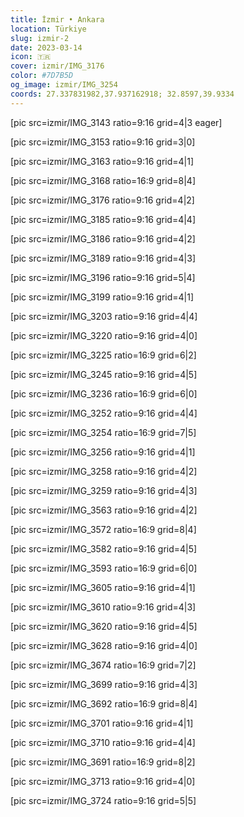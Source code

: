 ```yaml
---
title: İzmir • Ankara
location: Türkiye
slug: izmir-2
date: 2023-03-14
icon: 🇹🇷
cover: izmir/IMG_3176
color: #7D7B5D
og_image: izmir/IMG_3254
coords: 27.337831982,37.937162918; 32.8597,39.9334
---
```


[pic src=izmir/IMG_3143 ratio=9:16 grid=4|3 eager]

[pic src=izmir/IMG_3153 ratio=9:16 grid=3|0]

[pic src=izmir/IMG_3163 ratio=9:16 grid=4|1]

[pic src=izmir/IMG_3168 ratio=16:9 grid=8|4]

[pic src=izmir/IMG_3176 ratio=9:16 grid=4|2]

[pic src=izmir/IMG_3185 ratio=9:16 grid=4|4]

[pic src=izmir/IMG_3186 ratio=9:16 grid=4|2]

[pic src=izmir/IMG_3189 ratio=9:16 grid=4|3]

[pic src=izmir/IMG_3196 ratio=9:16 grid=5|4]

[pic src=izmir/IMG_3199 ratio=9:16 grid=4|1]

[pic src=izmir/IMG_3203 ratio=9:16 grid=4|4]

[pic src=izmir/IMG_3220 ratio=9:16 grid=4|0]

[pic src=izmir/IMG_3225 ratio=16:9 grid=6|2]

[pic src=izmir/IMG_3245 ratio=9:16 grid=4|5]

[pic src=izmir/IMG_3236 ratio=16:9 grid=6|0]

[pic src=izmir/IMG_3252 ratio=9:16 grid=4|4]

[pic src=izmir/IMG_3254 ratio=16:9 grid=7|5]

[pic src=izmir/IMG_3256 ratio=9:16 grid=4|1]

[pic src=izmir/IMG_3258 ratio=9:16 grid=4|2]

[pic src=izmir/IMG_3259 ratio=9:16 grid=4|3]

[pic src=izmir/IMG_3563 ratio=9:16 grid=4|2]

[pic src=izmir/IMG_3572 ratio=16:9 grid=8|4]

[pic src=izmir/IMG_3582 ratio=9:16 grid=4|5]

[pic src=izmir/IMG_3593 ratio=16:9 grid=6|0]

[pic src=izmir/IMG_3605 ratio=9:16 grid=4|1]

[pic src=izmir/IMG_3610 ratio=9:16 grid=4|3]

[pic src=izmir/IMG_3620 ratio=9:16 grid=4|5]

[pic src=izmir/IMG_3628 ratio=9:16 grid=4|0]

[pic src=izmir/IMG_3674 ratio=16:9 grid=7|2]

[pic src=izmir/IMG_3699 ratio=9:16 grid=4|3]

[pic src=izmir/IMG_3692 ratio=16:9 grid=8|4]

[pic src=izmir/IMG_3701 ratio=9:16 grid=4|1]

[pic src=izmir/IMG_3710 ratio=9:16 grid=4|4]

[pic src=izmir/IMG_3691 ratio=16:9 grid=8|2]

[pic src=izmir/IMG_3713 ratio=9:16 grid=4|0]

[pic src=izmir/IMG_3724 ratio=9:16 grid=5|5]
